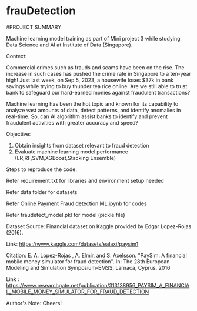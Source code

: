 # frauDetection

#PROJECT SUMMARY

Machine learning model training as part of Mini project 3 while studying Data Science and AI at Institute of Data (Singapore).




Context: 

Commercial crimes such as frauds and scams have been on the rise. 
The increase in such cases has pushed the crime rate in Singapore to a ten-year high!
Just last week, on Sep 5, 2023, a housewife loses $37k in bank savings while trying to buy thunder tea rice online.
Are we still able to trust bank to safeguard our hard-earned monies against fraudulent transactions?

Machine learning has been the hot topic and known for its capability to analyze vast amounts of data, detect patterns, and identify anomalies in real-time.
So, can AI algorithm assist banks to identify and prevent fraudulent activities with greater accuracy and speed? 




Objective:

1. Obtain insights from dataset relevant to fraud detection
2. Evaluate machine learning model performance (LR,RF,SVM,XGBoost,Stacking Ensemble)



Steps to reproduce the code: 

Refer requirement.txt for libraries and environment setup needed

Refer data folder for datasets

Refer Online Payment Fraud detection ML.ipynb for codes

Refer fraudetect_model.pkl for model (pickle file) 


Dataset Source: Financial dataset on Kaggle provided by Edgar Lopez-Rojas (2016). 

Link: https://www.kaggle.com/datasets/ealaxi/paysim1 

Citation: E. A. Lopez-Rojas , A. Elmir, and S. Axelsson. "PaySim: A financial mobile money simulator for fraud detection". In: The 28th European Modeling and Simulation Symposium-EMSS, Larnaca, Cyprus. 2016

Link : https://www.researchgate.net/publication/313138956_PAYSIM_A_FINANCIAL_MOBILE_MONEY_SIMULATOR_FOR_FRAUD_DETECTION


Author's Note: Cheers!
